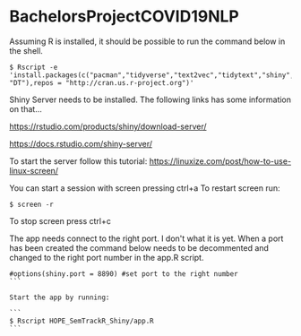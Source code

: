 # BachelorsProjectCOVID19NLP

Assuming R is installed, it should be possible to run the command below in the shell.


```
$ Rscript -e 'install.packages(c("pacman","tidyverse","text2vec","tidytext","shiny","shinyjs","UsingR", "DT"),repos = "http://cran.us.r-project.org")'
```
Shiny Server needs to be installed. The following links has some information on that...

https://rstudio.com/products/shiny/download-server/

https://docs.rstudio.com/shiny-server/


To start the server follow this tutorial: https://linuxize.com/post/how-to-use-linux-screen/

You can start a session with screen pressing ctrl+a To restart screen run:

```
$ screen -r 
```


To stop screen press ctrl+c

The app needs connect to the right port. I don't what it is yet. When a port has been created the command below needs to be decommented and changed to the right port number in the app.R script.
 ````
#options(shiny.port = 8890) #set port to the right number
```

Start the app by running: 

```
$ Rscript HOPE_SemTrackR_Shiny/app.R
```
